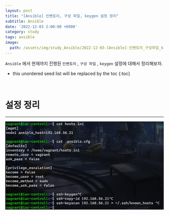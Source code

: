 ```yaml
---
layout: post
title: "[Ansible] 인벤토리, 구성 파일, keygen 설정 정리"
subtitle: Ansible
date: '2022-12-03 2:00:00 +0900'
category: study
tags: ansible
image:
  path: /assets/img/study_Ansible/2022-12-03-[Ansible]-인벤토리_구성파일_keygen_설정_정리/logo.png
---
```


`Ansible` 에서 현재까지 진행된 `인벤토리` , `구성 파일` , `keygen` 설정에 대해서 정리해보자.

<!--more-->

* this unordered seed list will be replaced by the toc
{:toc}

<br>

# 설정 정리
---

![1](/assets/img/study_Ansible/2022-12-03-[Ansible]-인벤토리_구성파일_keygen_설정_정리/1.png)


